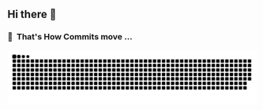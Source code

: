 ## Hi there 👋

### 🐍 &nbsp;That's How Commits move ...

<div align="center">
  <a href="https://github.com/rushit-kakadiya/">
    <img src="https://github.com/rushit-kakadiya/rushit-kakadiya/blob/main/assets/img/grid-snake.svg" alt="snake" />
  </a>
</div>
